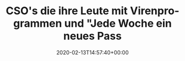 ---
retweeted: false
source: <a href="http://www.samruston.co.uk" rel="nofollow">Flamingo for Android</a>
entities:
  hashtags: []
  symbols: []
  user_mentions: []
  urls: []
display_text_range:
- '0'
- '280'
favorite_count: '13'
id_str: '1227970097580576770'
truncated: false
retweet_count: '3'
id: '1227970097580576770'
created_at: Thu Feb 13 14:57:40 +0000 2020
favorited: false
full_text: CSO's die ihre Leute mit Virenprogrammen und "Jede Woche ein neues Passwort"
  policies gängeln lade ich herzlich dazu ein mal einen Nachmittag die Münchener Stammstrecke
  zwischen den großen Beratereien hin und her zu fahren und in aller Ruhe die aufgeklappten
  Laptops zu bestaunen.
lang: de
tags:
- pesos/twitter
date: '2020-02-13T14:57:40+00:00'
src: https://twitter.com/bascht/status/1227970097580576770
original_url: https://twitter.com/bascht/status/1227970097580576770
type: twitter_tweet
text: CSO's die ihre Leute mit Virenprogrammen und "Jede Woche ein neues Passwort"
  policies gängeln lade ich herzlich dazu ein mal einen Nachmittag die Münchener Stammstrecke
  zwischen den großen Beratereien hin und her zu fahren und in aller Ruhe die aufgeklappten
  Laptops zu bestaunen.
title: CSO's die ihre Leute mit Virenprogrammen und "Jede Woche ein neues Pass

---